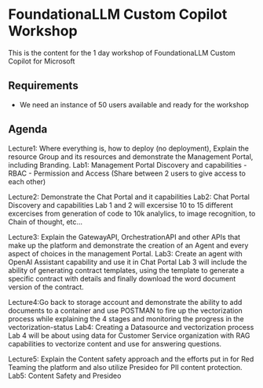 # FoundationaLLM Custom Copilot Workshop
This is the content for the 1 day workshop of FoundationaLLM Custom Copilot for Microsoft

## Requirements
- We need an instance of 50 users available and ready for the workshop

## Agenda
Lecture1: Where everything is, how to deploy (no deployment), Explain the resource Group and its resources and demonstrate the Management Portal, including Branding.
Lab1: Management Portal Discovery and capabilities - RBAC - Permission and Access (Share between 2 users to give access to each other)

Lecture2: Demonstrate the Chat Portal and it capabilities
Lab2: Chat Portal Discovery and capabilities
Lab 1 and 2 will excersise 10 to 15 different excercises from generation of code to 10k analylics, to image recognition, to Chain of thought, etc...

Lecture3: Explain the GatewayAPI, OrchestrationAPI and other APIs that make up the platform and demonstrate the creation of an Agent and every aspect of choices in the management Portal.
Lab3: Create an agent with OpenAI Assistant capability and use it in Chat Portal
Lab 3 will include the ability of generating contract templates, using the template to generate a specific contract with details and finally download the word document version of the contract.

Lecture4:Go back to storage account and demonstrate the ability to add documents to a container and use POSTMAN to fire up the vectorization process while explaining the 4 stages and monitoring the progress in the vectorization-status
Lab4: Creating a Datasource and vectorization process
Lab 4 will be about using data for Customer Service organization with RAG capabilities to vectorize content and use for answering questions.

Lecture5: Explain the Content safety approach and the efforts put in for Red Teaming the platform and also utilize Presideo for PII content protection.
Lab5: Content Safety and Presideo 

